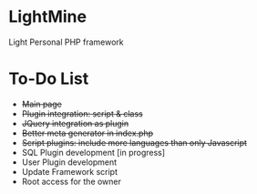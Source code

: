 LightMine
====

Light Personal PHP framework




To-Do List
====

- ~~Main page~~
- ~~Plugin integration: script & class~~
- ~~JQuery integration as plugin~~
- ~~Better meta generator in index.php~~
- ~~Script plugins: include more languages than only Javascript~~
- SQL Plugin development [in progress]
- User Plugin development
- Update Framework script
- Root access for the owner

